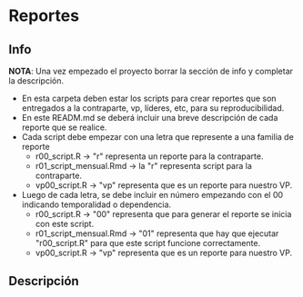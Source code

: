 # Reportes

## Info

**NOTA**: Una vez empezado el proyecto borrar la sección de info y completar la descripción.

+ En esta carpeta deben estar los scripts para crear reportes que son entregados a la contraparte, vp, líderes, etc, para su reproducibilidad.
+ En este READM.md se deberá incluir una breve descripción de cada reporte que se realice.
+ Cada script debe empezar con una letra que represente a una familia de reporte
    * r00_script.R -> "r" representa un reporte para la contraparte.
    * r01_script_mensual.Rmd -> la "r" representa script para la contraparte.
    * vp00_script.R -> "vp" representa que es un reporte para nuestro VP.
+ Luego de cada letra, se debe incluir en número empezando con el 00 indicando temporalidad o dependencia.
    * r00_script.R -> "00" representa que para generar el reporte se inicia con este script.
    * r01_script_mensual.Rmd -> "01" representa que hay que ejecutar "r00_script.R" para que este script funcione correctamente.
    * vp00_script.R -> "vp" representa que es un reporte para nuestro VP.
## Descripción